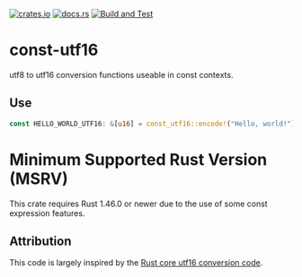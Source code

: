 [![crates.io](https://img.shields.io/crates/v/const-utf16.svg)](https://crates.io/crates/const-utf16)
[![docs.rs](https://docs.rs/const-utf16/badge.svg)](https://docs.rs/const-utf16/)
[![Build and Test](https://github.com/rylev/const-utf16/workflows/Build%20and%20Test/badge.svg)](https://github.com/rylev/const-utf16/actions)

# const-utf16

utf8 to utf16 conversion functions useable in const contexts. 

## Use

```rust
const HELLO_WORLD_UTF16: &[u16] = const_utf16::encode!("Hello, world!");
```

# Minimum Supported Rust Version (MSRV)

This crate requires Rust 1.46.0 or newer due to the use of some const expression features.

## Attribution

This code is largely inspired by the [Rust core utf16 conversion code](https://github.com/rust-lang/rust/blob/399b6452b5d9982438be208668bc758479f13725/library/core/src/char/methods.rs#L1627-L1652).
